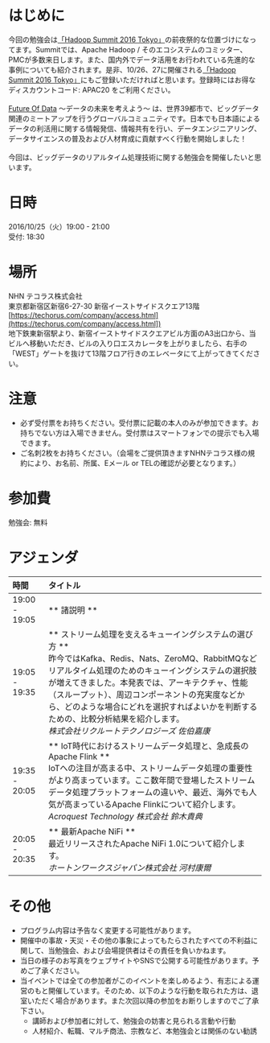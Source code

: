 # はじめに

今回の勉強会は[「Hadoop Summit 2016 Tokyo」](http://hadoopsummit.org/tokyo/agenda/)の前夜祭的な位置づけになってます。Summitでは、Apache Hadoop / そのエコシステムのコミッター、PMCが多数来日します。また、国内外でデータ活用をお行われている先進的な事例についても紹介されます。是非、10/26、27に開催される[「Hadoop Summit 2016 Tokyo」](http://hadoopsummit.org/tokyo/agenda/)にもご登録いただければと思います。登録時にはお得なディスカウントコード: APAC20 をご利用ください。
<br><br>
[Future Of Data](http://futureofdata.io) 〜データの未来を考えよう〜 は、世界39都市で、ビッグデータ関連のミートアップを行うグローバルコミュニティです。日本でも日本語によるデータの利活用に関する情報発信、情報共有を行い、データエンジニアリング、データサイエンスの普及および人材育成に貢献すべく行動を開始しました！<br>
<br>
今回は、ビッグデータのリアルタイム処理技術に関する勉強会を開催したいと思います。


# 日時
2016/10/25（火）19:00 - 21:00 <br> 
受付: 18:30


# 場所
NHN テコラス株式会社  
東京都新宿区新宿6-27-30 新宿イーストサイドスクエア13階  
[https://techorus.com/company/access.html](https://techorus.com/company/access.html])  
地下鉄東新宿駅より、新宿イーストサイドスクエアビル方面のA3出口から、当ビルへ移動いただき、ビルの入り口エスカレータを上がりましたら、右手の「WEST」ゲートを抜けて13階フロア行きのエレベータにて上がってきてください。


# 注意
- 必ず受付票をお持ちください。受付票に記載の本人のみが参加できます。お持ちでない方は入場できません。受付票はスマートフォンでの提示でも入場できます。
- ご名刺2枚をお持ちください。（会場をご提供頂きますNHNテコラス様の規約により、お名前、所属、Eメール or TELの確認が必要となります。）

 
# 参加費
勉強会: 無料  

# アジェンダ
| 時間 | タイトル |
|:------------ |:-------------- |
| 19:00 - 19:05 | ** 諸説明 ** |
| 19:05 - 19:35 | ** ストリーム処理を支えるキューイングシステムの選び方 ** <br>  昨今ではKafka、Redis、Nats、ZeroMQ、RabbitMQなどリアルタイム処理のためのキューイングシステムの選択肢が増えてきました。本発表では、アーキテクチャ、性能（スループット）、周辺コンポーネントの充実度などから、どのような場合にどれを選択すればよいかを判断するための、比較分析結果を紹介します。 <br>*株式会社リクルートテクノロジーズ 佐伯嘉康* |
| 19:35 - 20:05 | ** IoT時代におけるストリームデータ処理と、急成長のApache Flink ** <br> IoTへの注目が高まる中、ストリームデータ処理の重要性がより高まっています。ここ数年間で登場したストリームデータ処理プラットフォームの違いや、最近、海外でも人気が高まっているApache Flinkについて紹介します。 <br> *Acroquest Technology 株式会社 鈴木貴典* |
| 20:05 - 20:35 | ** 最新Apache NiFi ** <br>最近リリースされたApache NiFi 1.0について紹介します。<br>*ホートンワークスジャパン株式会社 河村康爾*|

# その他
- プログラム内容は予告なく変更する可能性があります。
- 開催中の事故・天災・その他の事象によってもたらされたすべての不利益に関して、当勉強会、および会場提供者はその責任を負いかねます。
- 当日の様子のお写真をウェブサイトやSNSで公開する可能性があります。予めご了承ください。
- 当イベントでは全ての参加者がこのイベントを楽しめるよう、有志による運営のもと開催しています。そのため、以下のような行動を取られた方は、退室いただく場合があります。また次回以降の参加をお断りしますのでご了承下さい。  
    + 講師および参加者に対して、勉強会の妨害と見られる言動や行動
    + 人材紹介、転職、マルチ商法、宗教など、本勉強会とは関係のない勧誘

